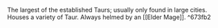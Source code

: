 The largest of the established Taurs; usually only found in large cities. Houses a variety of Taur. Always helmed by an [[Elder Mage]]. ^673fb2